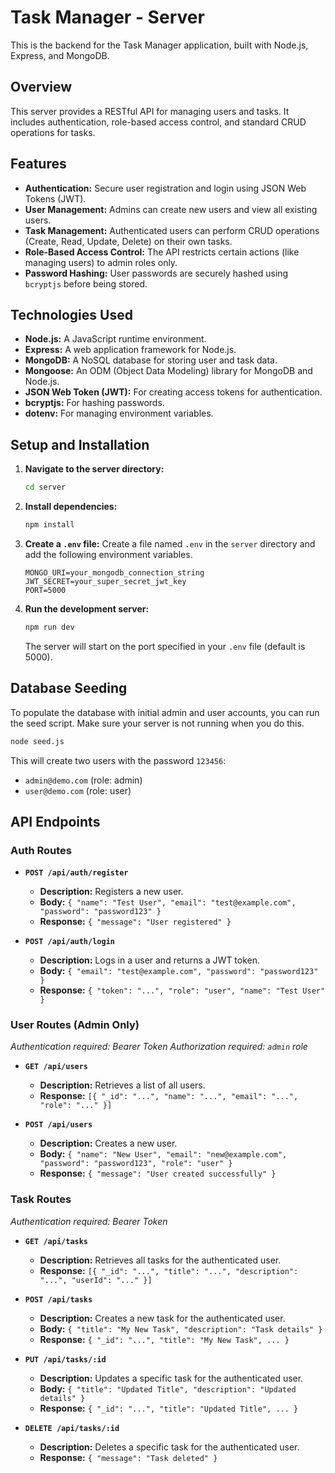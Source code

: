# Task Manager - Server

This is the backend for the Task Manager application, built with Node.js, Express, and MongoDB.

## Overview

This server provides a RESTful API for managing users and tasks. It includes authentication, role-based access control, and standard CRUD operations for tasks.

## Features

-   **Authentication:** Secure user registration and login using JSON Web Tokens (JWT).
-   **User Management:** Admins can create new users and view all existing users.
-   **Task Management:** Authenticated users can perform CRUD operations (Create, Read, Update, Delete) on their own tasks.
-   **Role-Based Access Control:** The API restricts certain actions (like managing users) to admin roles only.
-   **Password Hashing:** User passwords are securely hashed using `bcryptjs` before being stored.

## Technologies Used

-   **Node.js:** A JavaScript runtime environment.
-   **Express:** A web application framework for Node.js.
-   **MongoDB:** A NoSQL database for storing user and task data.
-   **Mongoose:** An ODM (Object Data Modeling) library for MongoDB and Node.js.
-   **JSON Web Token (JWT):** For creating access tokens for authentication.
-   **bcryptjs:** For hashing passwords.
-   **dotenv:** For managing environment variables.

## Setup and Installation

1.  **Navigate to the server directory:**
    ```bash
    cd server
    ```

2.  **Install dependencies:**
    ```bash
    npm install
    ```

3.  **Create a `.env` file:**
    Create a file named `.env` in the `server` directory and add the following environment variables.

    ```env
    MONGO_URI=your_mongodb_connection_string
    JWT_SECRET=your_super_secret_jwt_key
    PORT=5000
    ```

4.  **Run the development server:**
    ```bash
    npm run dev
    ```
    The server will start on the port specified in your `.env` file (default is 5000).

## Database Seeding

To populate the database with initial admin and user accounts, you can run the seed script. Make sure your server is not running when you do this.

```bash
node seed.js
```

This will create two users with the password `123456`:
-   `admin@demo.com` (role: admin)
-   `user@demo.com` (role: user)

## API Endpoints

### Auth Routes

-   **`POST /api/auth/register`**
    -   **Description:** Registers a new user.
    -   **Body:** `{ "name": "Test User", "email": "test@example.com", "password": "password123" }`
    -   **Response:** `{ "message": "User registered" }`

-   **`POST /api/auth/login`**
    -   **Description:** Logs in a user and returns a JWT token.
    -   **Body:** `{ "email": "test@example.com", "password": "password123" }`
    -   **Response:** `{ "token": "...", "role": "user", "name": "Test User" }`

### User Routes (Admin Only)

*Authentication required: Bearer Token*
*Authorization required: `admin` role*

-   **`GET /api/users`**
    -   **Description:** Retrieves a list of all users.
    -   **Response:** `[{ "_id": "...", "name": "...", "email": "...", "role": "..." }]`

-   **`POST /api/users`**
    -   **Description:** Creates a new user.
    -   **Body:** `{ "name": "New User", "email": "new@example.com", "password": "password123", "role": "user" }`
    -   **Response:** `{ "message": "User created successfully" }`

### Task Routes

*Authentication required: Bearer Token*

-   **`GET /api/tasks`**
    -   **Description:** Retrieves all tasks for the authenticated user.
    -   **Response:** `[{ "_id": "...", "title": "...", "description": "...", "userId": "..." }]`

-   **`POST /api/tasks`**
    -   **Description:** Creates a new task for the authenticated user.
    -   **Body:** `{ "title": "My New Task", "description": "Task details" }`
    -   **Response:** `{ "_id": "...", "title": "My New Task", ... }`

-   **`PUT /api/tasks/:id`**
    -   **Description:** Updates a specific task for the authenticated user.
    -   **Body:** `{ "title": "Updated Title", "description": "Updated details" }`
    -   **Response:** `{ "_id": "...", "title": "Updated Title", ... }`

-   **`DELETE /api/tasks/:id`**
    -   **Description:** Deletes a specific task for the authenticated user.
    -   **Response:** `{ "message": "Task deleted" }`
